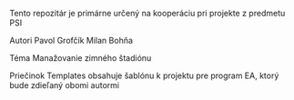 Tento repozitár je primárne určený na kooperáciu
pri projekte z predmetu PSI

Autori Pavol Grofčík Milan Bohňa

Téma Manažovanie zimného štadiónu

Priečinok Templates obsahuje šablónu k projektu pre program EA,
ktorý bude zdieľaný obomi autormi



